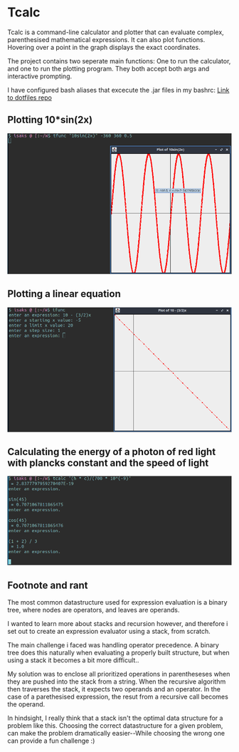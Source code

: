 # Tcalc

Tcalc is a command-line calculator and plotter that can evaluate complex, parenthesised mathematical expressions. It can also plot functions. Hovering over a point in the graph displays the exact coordinates.

The project contains two seperate main functions: One to run the calculator, and one to run the plotting program. They both accept both args and interactive prompting.

I have configured bash aliases that excecute the .jar files in my bashrc: [Link to dotfiles repo](https://github.com/isak-s/dotfiles)
## Plotting 10*sin(2x)
![Example of tfunc](tfuncEx2.png)
## Plotting a linear equation
![Example of tfunc](tfuncEx1.png)

## Calculating the energy of a photon of red light with plancks constant and the speed of light
![Example of tcalc](Tcalc.png)


## Footnote and rant
The most common datastructure used for expression evaluation is a binary tree, where nodes are operators, and leaves are operands.

I wanted to learn more about stacks and recursion however, and therefore i set out to create an expression evaluator using a stack, from scratch.

The main challenge i faced was handling operator precedence. A binary tree does this naturally when evaluating a properly built structure, but when using a stack it becomes a bit more difficult..

My solution was to enclose all prioritized operations in parentheseses when they are pushed into the stack from a string. When the recursive algorithm then traverses the stack, it expects two operands and an operator. In the case of a parethesised expression, the resut from a recursive call becomes the operand.

In hindsight, I really think that a stack isn't the optimal data structure for a problem like this. Choosing the correct datastructure for a given problem, can make the problem dramatically easier--While choosing the wrong one can provide a fun challenge :)
